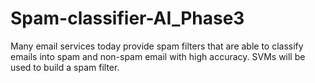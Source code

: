 # Spam-classifier-AI_Phase3
Many email services today provide spam filters that are able to classify emails into spam and non-spam email with high accuracy. SVMs will be used to build a spam filter. 
